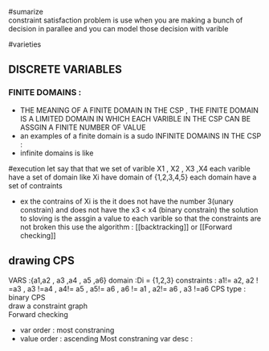 #sumarize  
constraint satisfaction problem is use when you are making a bunch of decision in parallee and you can model those decision with varible 


#varieties  
## DISCRETE VARIABLES 
### FINITE DOMAINS :
-  THE MEANING OF A FINITE DOMAIN IN THE CSP , THE FINITE DOMAIN IS A LIMITED DOMAIN IN WHICH EACH VARIBLE IN THE CSP CAN BE ASSGIN A FINITE NUMBER OF VALUE 
- an examples of a finite domain is a sudo
INFINITE DOMAINS IN THE CSP : 
- infinite domains is like 

#execution
let say that that we set of varible X1 , X2 , X3 ,X4 
each varible have a set of domain like Xi have domain of {1,2,3,4,5}
each domain have a set of contraints 
- ex the contrains of Xi is the it does not have the number 3(unary constrain) and does not have the x3 < x4 (binary constrain)
the solution to sloving  is the assgin a value to each varible so that the constraints are not broken 
this use the algorithm : [[backtracking]] or [[Forward checking]] 

## drawing CPS 
VARS :{a1,a2 , a3 ,a4 , a5 ,a6}
domain :Di = {1,2,3}
constraints : 
a1!= a2, a2 ! =a3 , a3 !=a4 , a4!= a5  , a5!= a6 , a6 != a1 , a2!= a6 , a3 !=a6 
CPS type : binary CPS  
draw a constraint graph  
Forward checking 
- var order : most constraning 
- value order : ascending 
Most constraning var desc : 

